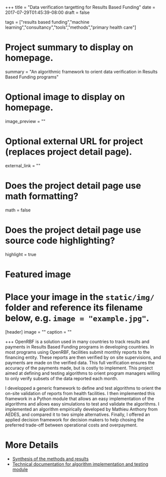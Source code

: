 +++
title = "Data verification targetting for Results Based Funding"
date = 2017-07-29T01:45:39-08:00
draft = false

tags = ["results based funding","machine learning","consultancy","tools","methods","primary health care"]

# Project summary to display on homepage.
summary = "An algorithmic framework to orient data verification in Results Based Funding programs"

# Optional image to display on homepage.
image_preview = ""

# Optional external URL for project (replaces project detail page).
external_link = ""

# Does the project detail page use math formatting?
math = false

# Does the project detail page use source code highlighting?
highlight = true

# Featured image
# Place your image in the `static/img/` folder and reference its filename below, e.g. `image = "example.jpg"`.
[header]
image = ""
caption = ""

+++
OpenRBF is a solution used in many countries to track results and payments in Results Based Funding programs in developing countries. In most programs using OpenRBF, facilities submit monthly reports to the financing entity. These reports are then verified by on site supervisions, and payments are made on the verified data. This full verification ensures the accuracy of the payments made, but is costly to implement. This project aimed at defining and testing algorithms to orient program managers willing to only verify subsets of the data reported each month.

I developped a generic framework to define and test algorithms to orient the on-site validation of reports from health facilities. I then implemented this framework in a Python module that allows an easy implementation of the algorithms and allows easy simulations to test and validate the algorithms. I implemented an algorithm empirically developed by Mathieu Anthony from AEDES, and compared it to two simple alternatives. Finally, I offered an applied decision framework for decision makers to help chosing the preferred trade-off between operational costs and overpayment.

# More Details

* [Synthesis of the methods and results](https://grlurton.github.io/orbf_data_validation/Analysis.html)
* [Technical documentation for algorithm implementation and testing module](https://grlurton.github.io/orbf_data_validation/html/index.html)
